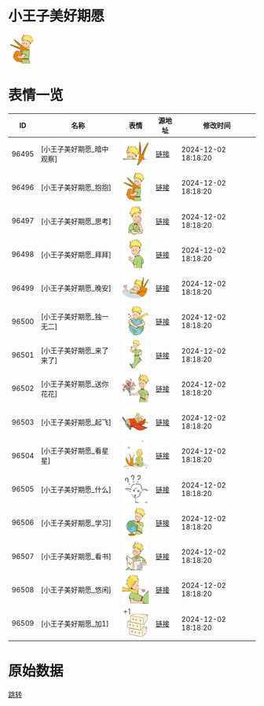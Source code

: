 # 小王子美好期愿

<img src="./cover.png" height="60" alt="cover" />

# 表情一览

|ID|名称|表情|源地址|修改时间|
|----|----|----|----|----|
|96495|[小王子美好期愿_暗中观察]|<img src="./pic/096495_%5B小王子美好期愿_暗中观察%5D.png" height="60" alt="暗中观察"/>|[链接](https://i0.hdslb.com/bfs/garb/bf97cd510f224c0cccc2cf85030c6d9d0dfbc6d6.png)|2024-12-02 18:18:20|
|96496|[小王子美好期愿_抱抱]|<img src="./pic/096496_%5B小王子美好期愿_抱抱%5D.png" height="60" alt="抱抱"/>|[链接](https://i0.hdslb.com/bfs/garb/38281e5c2f49a08da1f8cc86ce136c3ad07eaec0.png)|2024-12-02 18:18:20|
|96497|[小王子美好期愿_思考]|<img src="./pic/096497_%5B小王子美好期愿_思考%5D.png" height="60" alt="思考"/>|[链接](https://i0.hdslb.com/bfs/garb/881ee60451dcbded00bb63dd4ab37bf231db5998.png)|2024-12-02 18:18:20|
|96498|[小王子美好期愿_拜拜]|<img src="./pic/096498_%5B小王子美好期愿_拜拜%5D.png" height="60" alt="拜拜"/>|[链接](https://i0.hdslb.com/bfs/garb/e05b4fbe278b52b089bfb4eee6b023a9922becbb.png)|2024-12-02 18:18:20|
|96499|[小王子美好期愿_晚安]|<img src="./pic/096499_%5B小王子美好期愿_晚安%5D.png" height="60" alt="晚安"/>|[链接](https://i0.hdslb.com/bfs/garb/f811a8b1c609fa3d19c653ca23349f88c16baca0.png)|2024-12-02 18:18:20|
|96500|[小王子美好期愿_独一无二]|<img src="./pic/096500_%5B小王子美好期愿_独一无二%5D.png" height="60" alt="独一无二"/>|[链接](https://i0.hdslb.com/bfs/garb/1d462c5276917ad9b8d82feebf00c9cd1b29c2f9.png)|2024-12-02 18:18:20|
|96501|[小王子美好期愿_来了来了]|<img src="./pic/096501_%5B小王子美好期愿_来了来了%5D.png" height="60" alt="来了来了"/>|[链接](https://i0.hdslb.com/bfs/garb/a6f3237387cb0cedabbcb5ef161f6f23cc7ad9d5.png)|2024-12-02 18:18:20|
|96502|[小王子美好期愿_送你花花]|<img src="./pic/096502_%5B小王子美好期愿_送你花花%5D.png" height="60" alt="送你花花"/>|[链接](https://i0.hdslb.com/bfs/garb/1294b40b826582d12961f3388e88ea7846d5d7a4.png)|2024-12-02 18:18:20|
|96503|[小王子美好期愿_起飞]|<img src="./pic/096503_%5B小王子美好期愿_起飞%5D.png" height="60" alt="起飞"/>|[链接](https://i0.hdslb.com/bfs/garb/2bb920163549fb5f2f74d8d971a2c8862fafad03.png)|2024-12-02 18:18:20|
|96504|[小王子美好期愿_看星星]|<img src="./pic/096504_%5B小王子美好期愿_看星星%5D.png" height="60" alt="看星星"/>|[链接](https://i0.hdslb.com/bfs/garb/7c9b5f9385c987bcd3d34de1d2d5241f2752f60b.png)|2024-12-02 18:18:20|
|96505|[小王子美好期愿_什么]|<img src="./pic/096505_%5B小王子美好期愿_什么%5D.png" height="60" alt="什么"/>|[链接](https://i0.hdslb.com/bfs/garb/3ec2c7521d25691adf5d581672cc83182a516e74.png)|2024-12-02 18:18:20|
|96506|[小王子美好期愿_学习]|<img src="./pic/096506_%5B小王子美好期愿_学习%5D.png" height="60" alt="学习"/>|[链接](https://i0.hdslb.com/bfs/garb/a845be8b8f6a908bffa79ad569a9f679a5ec3949.png)|2024-12-02 18:18:20|
|96507|[小王子美好期愿_看书]|<img src="./pic/096507_%5B小王子美好期愿_看书%5D.png" height="60" alt="看书"/>|[链接](https://i0.hdslb.com/bfs/garb/d5656c2a9633cdee3f020083a48907bdb39dafbd.png)|2024-12-02 18:18:20|
|96508|[小王子美好期愿_悠闲]|<img src="./pic/096508_%5B小王子美好期愿_悠闲%5D.png" height="60" alt="悠闲"/>|[链接](https://i0.hdslb.com/bfs/garb/6711f1b277a5c2e650cbf1eb2b0210a42628817d.png)|2024-12-02 18:18:20|
|96509|[小王子美好期愿_加1]|<img src="./pic/096509_%5B小王子美好期愿_加1%5D.png" height="60" alt="加1"/>|[链接](https://i0.hdslb.com/bfs/garb/b9cd28b1052d2312a25287af0ef1471fe0f2d19e.png)|2024-12-02 18:18:20|

# 原始数据

[跳转](./raw.json)

